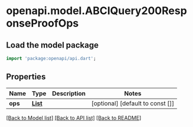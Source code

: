 # openapi.model.ABCIQuery200ResponseProofOps

## Load the model package
```dart
import 'package:openapi/api.dart';
```

## Properties
Name | Type | Description | Notes
------------ | ------------- | ------------- | -------------
**ops** | [**List<ABCIQuery200ResponseProofOpsOpsInner>**](ABCIQuery200ResponseProofOpsOpsInner.md) |  | [optional] [default to const []]

[[Back to Model list]](../README.md#documentation-for-models) [[Back to API list]](../README.md#documentation-for-api-endpoints) [[Back to README]](../README.md)


